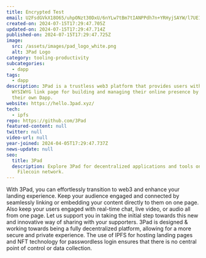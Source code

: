 ```yaml
---
title: Encrypted Test
email: U2FsdGVkX18O65/uhpONzt30DxU/6nYLw7tBm7tIANPPdh7n+YRHyjSAYW/l7UE1
created-on: 2024-07-15T17:29:47.705Z
updated-on: 2024-07-15T17:29:47.714Z
published-on: 2024-07-15T17:29:47.725Z
image:
  src: /assets/images/pad_logo_white.png
  alt: 3Pad Logo
category: tooling-productivity
subcategories:
  - dapp
tags:
  - dapp
description: 3Pad is a trustless web3 platform that provides users with an
  WYSIWYG link page for building and managing their online presence by deploying
  their own Dapp.
website: https://hello.3pad.xyz/
tech:
  - ipfs
repo: https://github.com/3Pad
featured-content: null
twitter: null
video-url: null
year-joined: 2024-04-05T17:29:47.737Z
news-update: null
seo:
  title: 3Pad
  description: Explore 3Pad for decentralized applications and tools on the
    Filecoin network.
---
```


With 3Pad, you can effortlessly transition to web3 and enhance your landing experience. Keep your audience engaged and connected by seamlessly linking or embedding your content directly to them on one page. Also keep your users engaged with real-time chat, live video, or audio all from one page. Let us support you in taking the initial step towards this new and innovative way of sharing with your supporters. 3Pad is designed & working towards being a fully decentralized platform, allowing for a more secure and private experience. The use of IPFS for hosting landing pages and NFT technology for passwordless login ensures that there is no central point of control or data collection.
